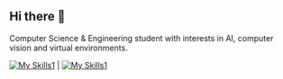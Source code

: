 ## Hi there 👋

Computer Science & Engineering student with interests in AI, computer vision and virtual environments.

[![My Skills1](https://skillicons.dev/icons?i=py,cpp,java,matlab,r,sqlite)](https://skillicons.dev) | [![My Skills1](https://skillicons.dev/icons?i=vscode,discord,unreal,linux,windows)](https://skillicons.dev)
